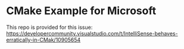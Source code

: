 # CMake Example for Microsoft
This repo is provided for this issue:
https://developercommunity.visualstudio.com/t/IntelliSense-behaves-erratically-in-CMak/10905654
